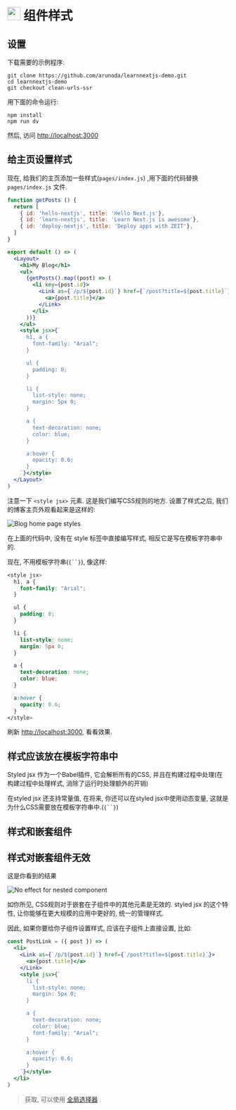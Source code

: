 # <img src="https://github.com/princejwesley/Mancy/raw/master/icons/mancy.png" width="30">&nbsp;组件样式



## 设置

下载需要的示例程序:

```shell
git clone https://github.com/arunoda/learnnextjs-demo.git
cd learnnextjs-demo
git checkout clean-urls-ssr
```

用下面的命令运行:

```shell
npm install
npm run dv
```

然后, 访问 [http://localhost:3000](http://localhost:3000)

## 给主页设置样式

现在, 给我们的主页添加一些样式(`pages/index.js`) ,用下面的代码替换 `pages/index.js` 文件.

```jsx
function getPosts () {
  return [
    { id: 'hello-nextjs', title: 'Hello Next.js'},
    { id: 'learn-nextjs', title: 'Learn Next.js is awesome'},
    { id: 'deploy-nextjs', title: 'Deploy apps with ZEIT'},
  ]
}

export default () => (
  <Layout>
    <h1>My Blog</h1>
    <ul>
      {getPosts().map((post) => (
        <li key={post.id}>
          <Link as={`/p/${post.id}`} href={`/post?title=${post.title}`}>
            <a>{post.title}</a>
          </Link>
        </li>
      ))}
    </ul>
    <style jsx>{`
      h1, a {
        font-family: "Arial";
      }

      ul {
        padding: 0;
      }

      li {
        list-style: none;
        margin: 5px 0;
      }

      a {
        text-decoration: none;
        color: blue;
      }

      a:hover {
        opacity: 0.6;
      }
    `}</style>
  </Layout>
)
```

注意一下 `<style jsx>` 元素. 这是我们编写CSS规则的地方. 设置了样式之后, 我们的博客主页外观看起来是这样的:

![Blog home page styles](https://cloud.githubusercontent.com/assets/50838/25552915/f18f2f12-2c5a-11e7-97aa-4b9d4b9f95a7.png)

在上面的代码中, 没有在 style 标签中直接编写样式, 相反它是写在模板字符串中的.

现在, 不用模板字符串(`{``}`), 像这样:

```css
<style jsx>
  h1, a {
    font-family: "Arial";
  }

  ul {
    padding: 0;
  }

  li {
    list-style: none;
    margin: 5px 0;
  }

  a {
    text-decoration: none;
    color: blue;
  }

  a:hover {
    opacity: 0.6;
  }
</style>
```

刷新 [http://localhost:3000](http://localhost:3000), 看看效果.

## 样式应该放在模板字符串中

Styled jsx 作为一个Babel插件, 它会解析所有的CSS, 并且在构建过程中处理(在构建过程中处理样式, 消除了运行时处理额外的开销)

在styled jsx 还支持常量值, 在将来, 你还可以在styled jsx中使用动态变量, 这就是为什么CSS需要放在模板字符串中.(`{``}`)

## 样式和嵌套组件

## 样式对嵌套组件无效

这是你看到的结果

![No effect for nested component](https://cloud.githubusercontent.com/assets/50838/25552972/6becac5c-2c5c-11e7-9fce-61cdc207a10d.png)

如你所见, CSS规则对于嵌套在子组件中的其他元素是无效的. styled jsx 的这个特性, 让你能够在更大规模的应用中更好的, 统一的管理样式.

因此, 如果你要给你子组件设置样式, 应该在子组件上直接设置, 比如:

```jsx
const PostLink = ({ post }) => (
  <li>
    <Link as={`/p/${post.id}`} href={`/post?title=${post.title}`}>
      <a>{post.title}</a>
    </Link>
    <style jsx>{`
      li {
        list-style: none;
        margin: 5px 0;
      }

      a {
        text-decoration: none;
        color: blue;
        font-family: "Arial";
      }

      a:hover {
        opacity: 0.6;
      }
    `}</style>
  </li>
)
```

> 获取, 可以使用 [全局选择器](https://github.com/zeit/styled-jsx#global-selectors)
